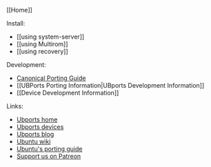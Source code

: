 [[Home]]

Install:
* [[using system-server]]
* [[using Multirom]]
* [[using recovery]]

Development:
* [Canonical Porting Guide](https://developer.ubuntu.com/en/phone/devices/porting-new-device/)
* [[UBPorts Porting Information|UBports Development Information]]
* [[Device Development Information]]

Links:
* [Ubports home](https://ubports.com)
* [Ubports devices](https://devices.ubports.com)
* [Ubports blog](https://blog.ubports.com)
* [Ubuntu wiki](https://wiki.ubuntu.com/Touch)
* [Ubuntu's porting guide](https://developer.ubuntu.com/en/start/ubuntu-for-devices/porting-new-device/)
* [Support us on Patreon](https://patreon.com/ubports/)